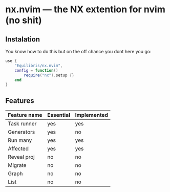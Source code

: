# nx.nvim &mdash; the NX extention for nvim (no shit)

## Instalation

You know how to do this but on the off chance you dont here you go:

```lua
use {
    "Equilibris/nx.nvim",
    config = function()
        require("nx").setup {}
    end
}
```

## Features

| Feature name | Essential | Implemented |
| ------------ | --------- | ----------- |
| Task runner  | yes       | yes         |
| Generators   | yes       | no          |
| Run many     | yes       | yes         |
| Affected     | yes       | yes         |
| Reveal proj  | no        | no          |
| Migrate      | no        | no          |
| Graph        | no        | no          |
| List         | no        | no          |
